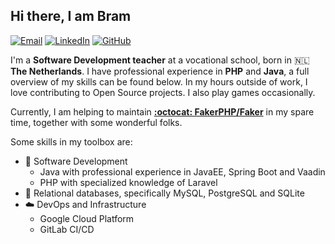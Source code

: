 ## Hi there, I am Bram

[![Email](https://img.shields.io/badge/-bramceulemans@me.com-red?style=flat-square&logo=Gmail&logoColor=white)](mailto:bramceulemans@me.com)
[![LinkedIn](https://img.shields.io/badge/-bramceulemans-blue?style=flat-square&logo=LinkedIn&logoColor=white)](https://www.linkedin.com/in/bramceulemans/)
[![GitHub](https://img.shields.io/badge/-bramceulemans-fafbfc?style=flat-square&logo=GitHub&logoColor=black)](https://github.com/bramceulemans/)

I'm a **Software Development teacher** at a vocational school, born in :netherlands: **The Netherlands**. I have professional
experience in **PHP** and **Java**, a full overview of my skills can be found below. In my hours outside of work, I
love contributing to Open Source projects. I also play games occasionally.

Currently, I am helping to maintain **[:octocat: FakerPHP/Faker](https://github.com/FakerPHP/Faker)** in my spare time,
together with some wonderful folks.

Some skills in my toolbox are:

- :memo: Software Development
  - Java with professional experience in JavaEE, Spring Boot and Vaadin
  - PHP with specialized knowledge of Laravel
- :notebook: Relational databases, specifically MySQL, PostgreSQL and SQLite
- :cloud: DevOps and Infrastructure
  - Google Cloud Platform
  - GitLab CI/CD
